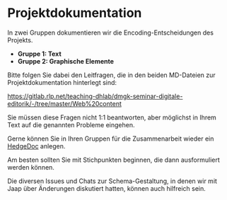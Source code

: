 # Projektdokumentation

In zwei Gruppen dokumentieren wir die Encoding-Entscheidungen des Projekts.

- **Gruppe 1: Text**
- **Gruppe 2: Graphische Elemente**

Bitte folgen Sie dabei den Leitfragen, die in den beiden MD-Dateien zur Projektdokumentation hinterlegt sind:

https://gitlab.rlp.net/teaching-dhlab/dmgk-seminar-digitale-editorik/-/tree/master/Web%20content

Sie müssen diese Fragen nicht 1:1 beantworten, aber möglichst in Ihrem Text auf die genannten Probleme eingehen.

Gerne können Sie in Ihren Gruppen für die Zusammenarbeit wieder ein [HedgeDoc](https://demo.hedgedoc.org/) anlegen.

Am besten sollten Sie mit Stichpunkten beginnen, die dann ausformuliert werden können.

Die diversen Issues und Chats zur Schema-Gestaltung, in denen wir mit Jaap über Änderungen diskutiert hatten, können auch hilfreich sein.


